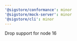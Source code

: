 ```yaml
---
'@sigstore/conformance': minor
'@sigstore/mock-server': minor
'@sigstore/cli': minor
---
```


Drop support for node 16
